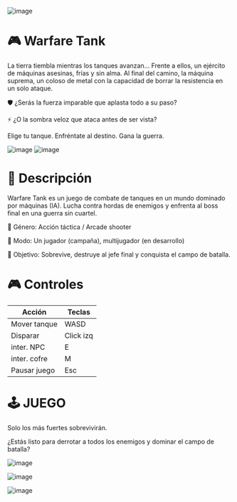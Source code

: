![image](https://github.com/user-attachments/assets/e22062e8-5fc2-4cbd-b112-b9d4693a33c1)

# 🎮 Warfare Tank

La tierra tiembla mientras los tanques avanzan...
Frente a ellos, un ejército de máquinas asesinas, frías y sin alma.
Al final del camino, la máquina suprema, un coloso de metal con la capacidad de borrar la resistencia en un solo ataque.

🛡️ ¿Serás la fuerza imparable que aplasta todo a su paso?

⚡ ¿O la sombra veloz que ataca antes de ser vista?

Elige tu tanque. Enfréntate al destino. Gana la guerra.

![image](https://github.com/user-attachments/assets/8f850c8d-8989-4b2d-ac4b-eef331066e3c)
![image](https://github.com/user-attachments/assets/96004c1c-4c27-484f-951f-308481ef61f9)

# 📌 Descripción
Warfare Tank es un juego de combate de tanques en un mundo dominado por máquinas (IA). Lucha contra hordas de enemigos y enfrenta al boss final en una guerra sin cuartel.

🎯 Género: Acción táctica / Arcade shooter

🧠 Modo: Un jugador (campaña), multijugador (en desarrollo)

🎯 Objetivo: Sobrevive, destruye al jefe final y conquista el campo de batalla.

# 🎮 Controles

| Acción       | Teclas          |
| ------------ | --------------- |
| Mover tanque | WASD            |
| Disparar     | Click izq       |
| inter. NPC   | E               |
| inter. cofre | M               |
| Pausar juego | Esc             |

# 🕹️ JUEGO

Solo los más fuertes sobrevivirán.

¿Estás listo para derrotar a todos los enemigos y dominar el campo de batalla?

![image](https://github.com/user-attachments/assets/9ece655e-3163-4080-baaa-9bec7505abc7)

![image](https://github.com/user-attachments/assets/758e5d5a-f10f-45f6-9a1a-84259a3c6319)

![image](https://github.com/user-attachments/assets/b2665b99-88a5-4596-a4ed-c64b6a19c8b7)















